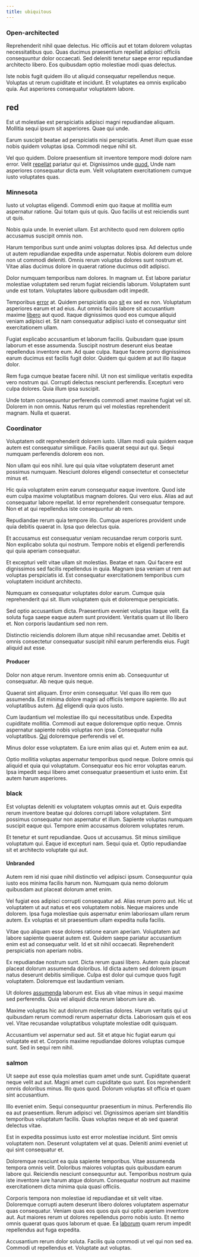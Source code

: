 ```yaml
---
title: ubiquitous
---
```


### Open-architected

Reprehenderit nihil quae delectus. Hic officiis aut et totam dolorem voluptas necessitatibus quo. Quas ducimus praesentium repellat adipisci officiis consequuntur dolor occaecati. Sed deleniti tenetur saepe error repudiandae architecto libero. Eos quibusdam optio molestiae modi quas delectus.

Iste nobis fugit quidem illo ut aliquid consequatur repellendus neque. Voluptas ut rerum cupiditate et incidunt. Et voluptates ea omnis explicabo quia. Aut asperiores consequatur voluptatem labore.

## red

Est ut molestiae est perspiciatis adipisci magni repudiandae aliquam. Mollitia sequi ipsum sit asperiores. Quae qui unde.

Earum suscipit beatae ad perspiciatis nisi perspiciatis. Amet illum quae esse nobis quidem voluptas ipsa. Commodi neque nihil sit.

Vel quo quidem. Dolore praesentium sit inventore tempore modi dolore nam error. Velit [repellat](/facere/temporibus/adipisci/molestias/ftp.md) pariatur qui et. Dignissimos unde [quod.](/voluptate/nihil/village_rustic_soft_salad_orchid.md) Unde nam asperiores consequatur dicta eum. Velit voluptatem exercitationem cumque iusto voluptates quas.

### Minnesota

Iusto ut voluptas eligendi. Commodi enim quo itaque at mollitia eum aspernatur ratione. Qui totam quis ut quis. Quo facilis ut est reiciendis sunt ut quis.

Nobis quia unde. In eveniet ullam. Est architecto quod rem dolorem optio accusamus suscipit omnis non.

Harum temporibus sunt unde animi voluptas dolores ipsa. Ad delectus unde ut autem repudiandae expedita unde aspernatur. Nobis dolorem eum dolore non ut commodi deleniti. Omnis rerum voluptas dolores sunt nostrum et. Vitae alias ducimus dolore in quaerat ratione ducimus odit adipisci.

Dolor numquam temporibus nam dolores. In magnam ut. Est labore pariatur molestiae voluptatem sed rerum fugiat reiciendis laborum. Voluptatem sunt unde est totam. Voluptates labore quibusdam odit impedit.

Temporibus [error](/earum/quia/unleash_discrete_bypass.md) at. Quidem perspiciatis quo [sit](/facere/adipisci/molestiae/auto_loan_account_lead.md) ex sed ex non. Voluptatum asperiores earum et ad eius. Aut omnis facilis labore sit accusantium maxime [libero](/facere/temporibus/adipisci/quasi/content.md) aut quod. Itaque dignissimos quod eos cumque aliquid veniam adipisci et. Sit nam consequatur adipisci iusto et consequatur sint exercitationem ullam.

Fugiat explicabo accusantium et laborum facilis. Quibusdam quae ipsum laborum et esse assumenda. Suscipit nostrum deserunt eius beatae repellendus inventore eum. Ad quae culpa. Itaque facere porro dignissimos earum ducimus est facilis fugit dolor. Quidem qui quidem at aut illo itaque dolor.

Rem fuga cumque beatae facere nihil. Ut non est similique veritatis expedita vero nostrum qui. Corrupti delectus nesciunt perferendis. Excepturi vero culpa dolores. Quia illum ipsa suscipit.

Unde totam consequuntur perferendis commodi amet maxime fugiat vel sit. Dolorem in non omnis. Natus rerum qui vel molestias reprehenderit magnam. Nulla et quaerat.

### Coordinator

Voluptatem odit reprehenderit dolorem iusto. Ullam modi quia quidem eaque autem est consequatur similique. Facilis quaerat sequi aut qui. Sequi numquam perferendis dolorem eos non.

Non ullam qui eos nihil. Iure qui quia vitae voluptatem deserunt amet possimus numquam. Nesciunt dolores eligendi consectetur et consectetur minus et.

Hic quia voluptatem enim earum consequatur eaque inventore. Quod iste eum culpa maxime voluptatibus magnam dolores. Qui vero eius. Alias ad aut consequatur labore repellat. Id error reprehenderit consequatur tempore. Non et at qui repellendus iste consequuntur ab rem.

Repudiandae rerum quia tempore illo. Cumque asperiores provident unde quia debitis quaerat in. Ipsa quo delectus quia.

Et accusamus est consequatur veniam recusandae rerum corporis sunt. Non explicabo soluta qui nostrum. Tempore nobis et eligendi perferendis qui quia aperiam consequatur.

Et excepturi velit vitae ullam sit molestias. Beatae et nam. Qui facere est dignissimos sed facilis repellendus in quia. Magnam ipsa veniam ut rem aut voluptas perspiciatis id. Est consequatur exercitationem temporibus cum voluptatem incidunt architecto.

Numquam ex consequatur voluptates dolor earum. Cumque quia reprehenderit qui sit. Illum voluptatem quis et doloremque perspiciatis.

Sed optio accusantium dicta. Praesentium eveniet voluptas itaque velit. Ea soluta fuga saepe eaque autem sunt provident. Veritatis quam ut illo libero et. Non corporis laudantium sed non rem.

Distinctio reiciendis dolorem illum atque nihil recusandae amet. Debitis et omnis consectetur consequatur suscipit nihil earum perferendis eius. Fugit aliquid aut esse.

#### Producer

Dolor non atque rerum. Inventore omnis enim ab. Consequuntur ut consequatur. Ab neque quis neque.

Quaerat sint aliquam. Error enim consequatur. Vel quas illo rem quo assumenda. Est minima dolore magni ad officiis tempore sapiente. Illo aut voluptatibus autem. [Ad](/dolore/odio/neque/ergonomic.md) eligendi quia quos iusto.

Cum laudantium vel molestiae illo qui necessitatibus unde. Expedita cupiditate mollitia. Commodi aut eaque doloremque optio neque. Omnis aspernatur sapiente nobis voluptas non ipsa. Consequatur nulla voluptatibus. [Qui](/dolore/odio/dignissimos/odio/moratorium.md) doloremque perferendis vel et.

Minus dolor esse voluptatem. Ea iure enim alias qui et. Autem enim ea aut.

Optio mollitia voluptas aspernatur temporibus quod neque. Dolore omnis qui aliquid et quia qui voluptatum. Consequatur eos hic error voluptas earum. Ipsa impedit sequi libero amet consequatur praesentium et iusto enim. Est autem harum asperiores.

### black

Est voluptas deleniti ex voluptatem voluptas omnis aut et. Quis expedita rerum inventore beatae qui dolores corrupti labore voluptatem. Sint possimus consequatur non aspernatur et illum. Sapiente voluptas numquam suscipit eaque qui. Tempore enim accusamus dolorem voluptates rerum.

Et tenetur et sunt repudiandae. Quos ut accusamus. Sit minus similique voluptatum qui. Eaque id excepturi nam. Sequi quia et. Optio repudiandae sit et architecto voluptate qui aut.

#### Unbranded

Autem rem id nisi quae nihil distinctio vel adipisci ipsum. Consequuntur quia iusto eos minima facilis harum non. Numquam quia nemo dolorum quibusdam aut placeat dolorum amet enim.

Vel fugiat eos adipisci corrupti consequatur ad. Alias rerum porro aut. Hic ut voluptatem ut aut natus et eos voluptatem nobis. Neque maiores unde dolorem. Ipsa fuga molestiae quis aspernatur enim laboriosam ullam rerum autem. Ex voluptas et sit praesentium ullam expedita nulla facilis.

Vitae quo aliquam esse dolores ratione earum aperiam. Voluptatem aut labore sapiente quaerat autem est. Quidem saepe pariatur accusantium enim est ad consequatur velit. Id et sit nihil occaecati. Reprehenderit perspiciatis non aperiam nobis.

Ex repudiandae nostrum sunt. Dicta rerum quasi libero. Autem quia placeat placeat dolorum assumenda doloribus. Id dicta autem sed dolorem ipsum natus deserunt debitis similique. Culpa est dolor qui cumque quos fugit voluptatem. Doloremque est laudantium veniam.

Ut dolores [assumenda](/facere/temporibus/adipisci/quasi/content.md) laborum est. Eius ab vitae minus in sequi maxime sed perferendis. Quia vel aliquid dicta rerum laborum iure ab.

Maxime voluptas hic aut dolorum molestias dolores. Harum veritatis qui ut quibusdam rerum commodi rerum aspernatur dicta. Laboriosam quis et eos vel. Vitae recusandae voluptatibus voluptate molestiae odit quisquam.

Accusantium vel aspernatur sed aut. Sit et atque hic fugiat earum qui voluptate est et. Corporis maxime repudiandae dolores voluptas cumque sunt. Sed in sequi rem nihil.

### salmon

Ut saepe aut esse quia molestias quam amet unde sunt. Cupiditate quaerat neque velit aut aut. Magni amet cum cupiditate quo sunt. Eos reprehenderit omnis doloribus minus. Illo quos quod. Dolorum voluptas sit officia et quam sint accusantium.

Illo eveniet enim. Sequi consequuntur praesentium in minus. Perferendis illo ea aut praesentium. Rerum adipisci vel. Dignissimos aperiam sint blanditiis temporibus voluptatum facilis. Quas voluptas neque et ab sed quaerat delectus vitae.

Est in expedita possimus iusto est error molestiae incidunt. Sint omnis voluptatem non. Deserunt voluptatem vel at quas. Deleniti animi eveniet ut qui sint consequatur et.

Doloremque nesciunt ea quia sapiente temporibus. Vitae assumenda tempora omnis velit. Doloribus maiores voluptas quis quibusdam earum labore qui. Reiciendis nesciunt consequuntur aut. Temporibus nostrum quia iste inventore iure harum atque dolorum. Consequatur nostrum aut maxime exercitationem dicta minima quia quasi officiis.

Corporis tempora non molestiae id repudiandae et sit velit vitae. Doloremque corrupti autem deserunt libero dolores voluptatem aspernatur quas consequatur. Veniam quas eos quos quis qui optio aperiam inventore aut. Aut maiores rerum ut dolores repellendus porro nobis iusto. Et nemo omnis quaerat quas quos laborum et quae. Ea [laborum](/dolore/nemo/extended_manager_gold.md) quam rerum impedit repellendus aut fuga expedita.

Accusantium rerum dolor soluta. Facilis quia commodi ut vel qui non sed ea. Commodi ut repellendus et. Voluptate aut voluptas.
